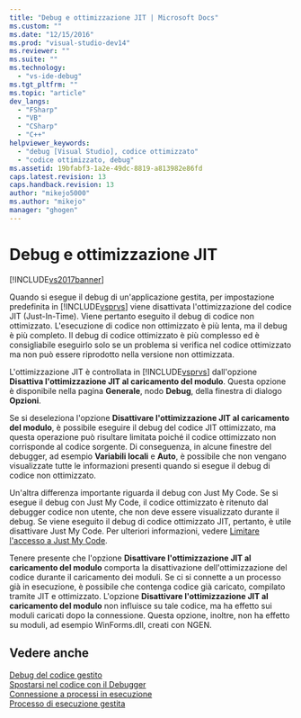 ```yaml
---
title: "Debug e ottimizzazione JIT | Microsoft Docs"
ms.custom: ""
ms.date: "12/15/2016"
ms.prod: "visual-studio-dev14"
ms.reviewer: ""
ms.suite: ""
ms.technology: 
  - "vs-ide-debug"
ms.tgt_pltfrm: ""
ms.topic: "article"
dev_langs: 
  - "FSharp"
  - "VB"
  - "CSharp"
  - "C++"
helpviewer_keywords: 
  - "debug [Visual Studio], codice ottimizzato"
  - "codice ottimizzato, debug"
ms.assetid: 19bfabf3-1a2e-49dc-8819-a813982e86fd
caps.latest.revision: 13
caps.handback.revision: 13
author: "mikejo5000"
ms.author: "mikejo"
manager: "ghogen"
---
```

# Debug e ottimizzazione JIT
[!INCLUDE[vs2017banner](../code-quality/includes/vs2017banner.md)]

Quando si esegue il debug di un'applicazione gestita, per impostazione predefinita in [!INCLUDE[vsprvs](../code-quality/includes/vsprvs_md.md)] viene disattivata l'ottimizzazione del codice JIT \(Just\-In\-Time\).  Viene pertanto eseguito il debug di codice non ottimizzato.  L'esecuzione di codice non ottimizzato è più lenta, ma il debug è più completo.  Il debug di codice ottimizzato è più complesso ed è consigliabile eseguirlo solo se un problema si verifica nel codice ottimizzato ma non può essere riprodotto nella versione non ottimizzata.  
  
 L'ottimizzazione JIT è controllata in [!INCLUDE[vsprvs](../code-quality/includes/vsprvs_md.md)] dall'opzione **Disattiva l'ottimizzazione JIT al caricamento del modulo**.  Questa opzione è disponibile nella pagina **Generale**, nodo **Debug**, della finestra di dialogo **Opzioni**.  
  
 Se si deseleziona l'opzione **Disattivare l'ottimizzazione JIT al caricamento del modulo**, è possibile eseguire il debug del codice JIT ottimizzato, ma questa operazione può risultare limitata poiché il codice ottimizzato non corrisponde al codice sorgente.  Di conseguenza, in alcune finestre del debugger, ad esempio **Variabili locali** e **Auto**, è possibile che non vengano visualizzate tutte le informazioni presenti quando si esegue il debug di codice non ottimizzato.  
  
 Un'altra differenza importante riguarda il debug con Just My Code.  Se si esegue il debug con Just My Code, il codice ottimizzato è ritenuto dal debugger codice non utente, che non deve essere visualizzato durante il debug.  Se viene eseguito il debug di codice ottimizzato JIT, pertanto, è utile disattivare Just My Code.  Per ulteriori informazioni, vedere [Limitare l'accesso a Just My Code](../debugger/navigating-through-code-with-the-debugger.md#BKMK_Restrict_stepping_to_Just_My_Code).  
  
 Tenere presente che l'opzione **Disattivare l'ottimizzazione JIT al caricamento del modulo** comporta la disattivazione dell'ottimizzazione del codice durante il caricamento dei moduli.  Se ci si connette a un processo già in esecuzione, è possibile che contenga codice già caricato, compilato tramite JIT e ottimizzato.  L'opzione **Disattivare l'ottimizzazione JIT al caricamento del modulo** non influisce su tale codice, ma ha effetto sui moduli caricati dopo la connessione.  Questa opzione, inoltre, non ha effetto su moduli, ad esempio WinForms.dll, creati con NGEN.  
  
## Vedere anche  
 [Debug del codice gestito](../debugger/debugging-managed-code.md)   
 [Spostarsi nel codice con il Debugger](../debugger/navigating-through-code-with-the-debugger.md)   
 [Connessione a processi in esecuzione](../debugger/attach-to-running-processes-with-the-visual-studio-debugger.md)   
 [Processo di esecuzione gestita](../Topic/Managed%20Execution%20Process.md)